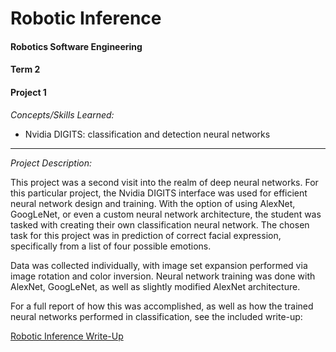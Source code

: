 # Robotic Inference #
#### Robotics Software Engineering ####
#### Term 2 ####
#### Project 1 ####

_Concepts/Skills Learned:_
  * Nvidia DIGITS: classification and detection neural networks

---

_Project Description:_

This project was a second visit into the realm of deep neural networks. For this particular project, the Nvidia DIGITS interface was used for efficient neural network design and training. With the option of using AlexNet, GoogLeNet, or even a custom neural network architecture, the student was tasked with creating their own classification neural network. The chosen task for this project was in prediction of correct facial expression, specifically from a list of four possible emotions.

Data was collected individually, with image set expansion performed via image rotation and color inversion. Neural network training was done with AlexNet, GoogLeNet, as well as slightly modified AlexNet architecture.
     
   For a full report of how this was accomplished, as well as how the trained neural networks performed in classification, see the included write-up: 
   
   [Robotic Inference Write-Up](https://github.com/akompaniyets/Robotic-Inference/blob/master/Project%201%20Write-Up%20Edited.pdf)
